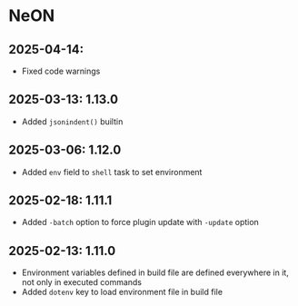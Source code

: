 # NeON

## 2025-04-14:

- Fixed code warnings

## 2025-03-13: 1.13.0

- Added `jsonindent()` builtin

## 2025-03-06: 1.12.0

- Added `env` field to `shell` task to set environment

## 2025-02-18: 1.11.1

- Added `-batch` option to force plugin update with `-update` option

## 2025-02-13: 1.11.0

- Environment variables defined in build file are defined everywhere in it, not only in executed commands
- Added `dotenv` key to load environment file in build file
